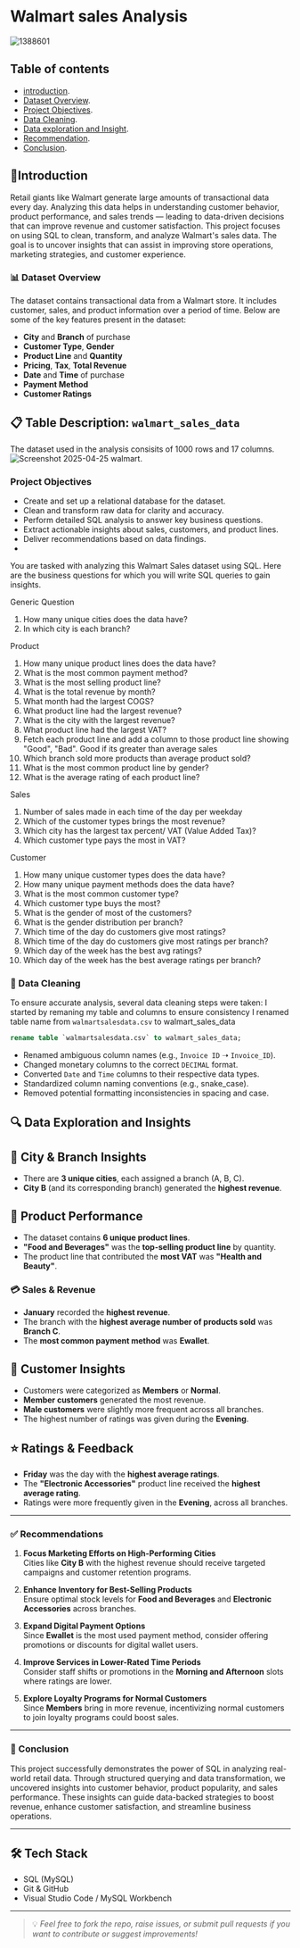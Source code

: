 # Walmart sales Analysis

![1388601](https://github.com/user-attachments/assets/ebca7d75-2857-43e0-9fb1-430742197afd)

## Table of contents
- [introduction](#Introduction).
- [Dataset Overview](#Dataset-Overwiew).
- [Project Objectives](#Dataset-Objective).
- [Data Cleaning](#Data-Cleaning).
- [Data exploration and Insight](#Data-exploration-and-insight).
- [Recommendation](#Recommendation).
- [Conclusion](#Conclusion).

## 📌Introduction
Retail giants like Walmart generate large amounts of transactional data every day. Analyzing this data helps in understanding customer behavior, product performance, and sales trends — leading to data-driven decisions that can improve revenue and customer satisfaction.
This project focuses on using SQL to clean, transform, and analyze Walmart's sales data. The goal is to uncover insights that can assist in improving store operations, marketing strategies, and customer experience.

### 📊 Dataset Overview
The dataset contains transactional data from a Walmart store. It includes customer, sales, and product information over a period of time. Below are some of the key features present in the dataset:
- **City** and **Branch** of purchase
- **Customer Type**, **Gender**
- **Product Line** and **Quantity**
- **Pricing**, **Tax**, **Total Revenue**
- **Date** and **Time** of purchase
- **Payment Method**
- **Customer Ratings**
## 📋 Table Description: `walmart_sales_data`
The dataset used in the analysis consisits of 1000 rows and 17 columns.
![Screenshot 2025-04-25 walmart](https://github.com/user-attachments/assets/a5231583-434d-457b-9bd6-4233a08934e8).

### Project Objectives
- Create and set up a relational database for the dataset.
- Clean and transform raw data for clarity and accuracy.
- Perform detailed SQL analysis to answer key business questions.
- Extract actionable insights about sales, customers, and product lines.
- Deliver recommendations based on data findings.
- 
You are tasked with analyzing this Walmart Sales dataset using SQL. Here are the business questions for which you will write SQL queries to gain insights.

Generic Question

1. How many unique cities does the data have?
2. In which city is each branch?
   
Product

1. How many unique product lines does the data have?
2. What is the most common payment method?
3. What is the most selling product line?
4. What is the total revenue by month?
5. What month had the largest COGS?
6. What product line had the largest revenue?
7. What is the city with the largest revenue?
8. What product line had the largest VAT?
9. Fetch each product line and add a column to those product line showing "Good", "Bad". Good if its greater than average sales
10. Which branch sold more products than average product sold?
11. What is the most common product line by gender?
12. What is the average rating of each product line?
    
Sales

1. Number of sales made in each time of the day per weekday
2. Which of the customer types brings the most revenue?
3. Which city has the largest tax percent/ VAT (Value Added Tax)?
4. Which customer type pays the most in VAT?
   
Customer

1. How many unique customer types does the data have?
2. How many unique payment methods does the data have?
3. What is the most common customer type?
4. Which customer type buys the most?
5. What is the gender of most of the customers?
6. What is the gender distribution per branch?
7. Which time of the day do customers give most ratings?
8. Which time of the day do customers give most ratings per branch?
9. Which day of the week has the best avg ratings?
10. Which day of the week has the best average ratings per branch?

### 🧹 Data Cleaning
To ensure accurate analysis, several data cleaning steps were taken:
I started by remaning my table and columns to ensure consistency
I renamed table name from `walmartsalesdata.csv` to walmart_sales_data
```sql
rename table `walmartsalesdata.csv` to walmart_sales_data;
```
- Renamed ambiguous column names (e.g., `Invoice ID` ➝ `Invoice_ID`).
- Changed monetary columns to the correct `DECIMAL` format.
- Converted `Date` and `Time` columns to their respective data types.
- Standardized column naming conventions (e.g., snake_case).
- Removed potential formatting inconsistencies in spacing and case.

## 🔍 Data Exploration and Insights

## 📍 City & Branch Insights
- There are **3 unique cities**, each assigned a branch (A, B, C).
- **City B** (and its corresponding branch) generated the **highest revenue**.

## 🛒 Product Performance
- The dataset contains **6 unique product lines**.
- **"Food and Beverages"** was the **top-selling product line** by quantity.
- The product line that contributed the **most VAT** was **"Health and Beauty"**.

### 💳 Sales & Revenue
- **January** recorded the **highest revenue**.
- The branch with the **highest average number of products sold** was **Branch C**.
- The **most common payment method** was **Ewallet**.

## 👥 Customer Insights
- Customers were categorized as **Members** or **Normal**.
- **Member customers** generated the most revenue.
- **Male customers** were slightly more frequent across all branches.
- The highest number of ratings was given during the **Evening**.

## ⭐ Ratings & Feedback
- **Friday** was the day with the **highest average ratings**.
- The **"Electronic Accessories"** product line received the **highest average rating**.
- Ratings were more frequently given in the **Evening**, across all branches.

---

### ✅ Recommendations

1. **Focus Marketing Efforts on High-Performing Cities**  
   Cities like **City B** with the highest revenue should receive targeted campaigns and customer retention programs.

2. **Enhance Inventory for Best-Selling Products**  
   Ensure optimal stock levels for **Food and Beverages** and **Electronic Accessories** across branches.

3. **Expand Digital Payment Options**  
   Since **Ewallet** is the most used payment method, consider offering promotions or discounts for digital wallet users.

4. **Improve Services in Lower-Rated Time Periods**  
   Consider staff shifts or promotions in the **Morning and Afternoon** slots where ratings are lower.

5. **Explore Loyalty Programs for Normal Customers**  
   Since **Members** bring in more revenue, incentivizing normal customers to join loyalty programs could boost sales.

---

### 🧾 Conclusion

This project successfully demonstrates the power of SQL in analyzing real-world retail data. Through structured querying and data transformation, we uncovered insights into customer behavior, product popularity, and sales performance. These insights can guide data-backed strategies to boost revenue, enhance customer satisfaction, and streamline business operations.

---

## 🛠 Tech Stack

- SQL (MySQL)
- Git & GitHub
- Visual Studio Code / MySQL Workbench

---

> 💡 *Feel free to fork the repo, raise issues, or submit pull requests if you want to contribute or suggest improvements!*
